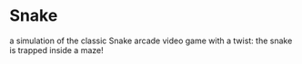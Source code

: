 # Snake
 a simulation of the classic Snake arcade video game with a twist: the snake is trapped inside a maze!
